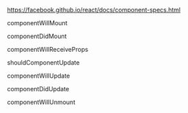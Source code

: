 https://facebook.github.io/react/docs/component-specs.html

componentWillMount

componentDidMount

componentWillReceiveProps

shouldComponentUpdate

componentWillUpdate

componentDidUpdate

componentWillUnmount